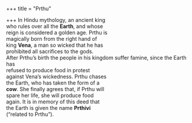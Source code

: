 +++
title = "Prthu"

+++
In Hindu mythology, an ancient king  
who rules over all the **Earth**, and whose  
reign is considered a golden age. Prthu is  
magically born from the right hand of  
king **Vena**, a man so wicked that he has  
prohibited all sacrifices to the gods.  
After Prthu’s birth the people in his kingdom suffer famine, since the Earth has  
refused to produce food in protest  
against Vena’s wickedness. Prthu chases  
the Earth, who has taken the form of a  
**cow**. She finally agrees that, if Prthu will  
spare her life, she will produce food  
again. It is in memory of this deed that  
the Earth is given the name **Prthivi**  
(“related to Prthu”).